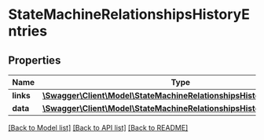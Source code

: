 # StateMachineRelationshipsHistoryEntries

## Properties
Name | Type | Description | Notes
------------ | ------------- | ------------- | -------------
**links** | [**\Swagger\Client\Model\StateMachineRelationshipsHistoryEntriesLinks**](StateMachineRelationshipsHistoryEntriesLinks.md) |  | [optional] 
**data** | [**\Swagger\Client\Model\StateMachineRelationshipsHistoryEntriesData[]**](StateMachineRelationshipsHistoryEntriesData.md) |  | [optional] 

[[Back to Model list]](../../README.md#documentation-for-models) [[Back to API list]](../../README.md#documentation-for-api-endpoints) [[Back to README]](../../README.md)

